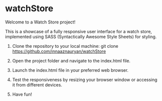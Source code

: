 # watchStore

Welcome to a Watch Store project! 

This is a showcase of a fully responsive user interface for a watch store, implemented using SASS (Syntactically Awesome Style Sheets) for styling.

1. Clone the repository to your local machine:
git clone https://github.com/innaaznauryan/watchStore

2. Open the project folder and navigate to the index.html file.

3. Launch the index.html file in your preferred web browser.

4. Test the responsiveness by resizing your browser window or accessing it from different devices.

5. Have fun!
